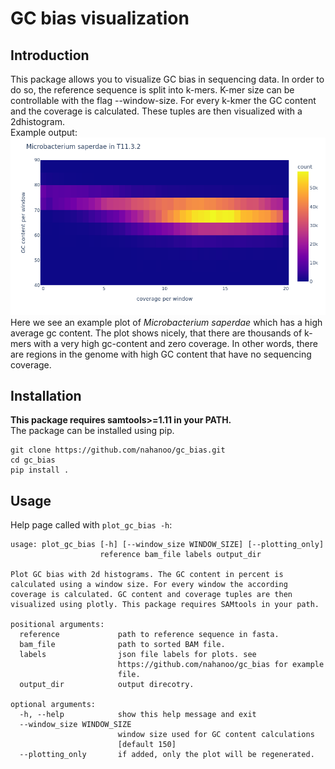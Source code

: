 # GC bias visualization

## Introduction

This package allows you to visualize GC bias in sequencing data.
In order to do so, the reference sequence is split into k-mers. K-mer size can be controllable with the flag --window-size. For every k-kmer the GC content and the coverage is calculated. These tuples are then visualized with a 2dhistogram.  
Example output:
![example plot](example_plot.png)  
Here we see an example plot of *Microbacterium saperdae* which has a high average gc content. The plot shows nicely, that there are thousands of k-mers with a very high gc-content and zero coverage. In other words, there are regions in the genome with high GC content that have no sequencing coverage.

## Installation

**This package requires samtools>=1.11 in your PATH.**  
The package can be installed using pip.

```
git clone https://github.com/nahanoo/gc_bias.git
cd gc_bias
pip install .
```

## Usage

Help page called with `plot_gc_bias -h`:  
```
usage: plot_gc_bias [-h] [--window_size WINDOW_SIZE] [--plotting_only]
                    reference bam_file labels output_dir

Plot GC bias with 2d histograms. The GC content in percent is
calculated using a window size. For every window the according
coverage is calculated. GC content and coverage tuples are then
visualized using plotly. This package requires SAMtools in your path.

positional arguments:
  reference             path to reference sequence in fasta.
  bam_file              path to sorted BAM file.
  labels                json file labels for plots. see
                        https://github.com/nahanoo/gc_bias for example
                        file.
  output_dir            output direcotry.

optional arguments:
  -h, --help            show this help message and exit
  --window_size WINDOW_SIZE
                        window size used for GC content calculations
                        [default 150]
  --plotting_only       if added, only the plot will be regenerated.

```